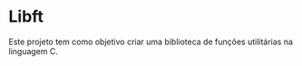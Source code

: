 # Libft

Este projeto tem como objetivo criar uma biblioteca de funções utilitárias na linguagem C.
